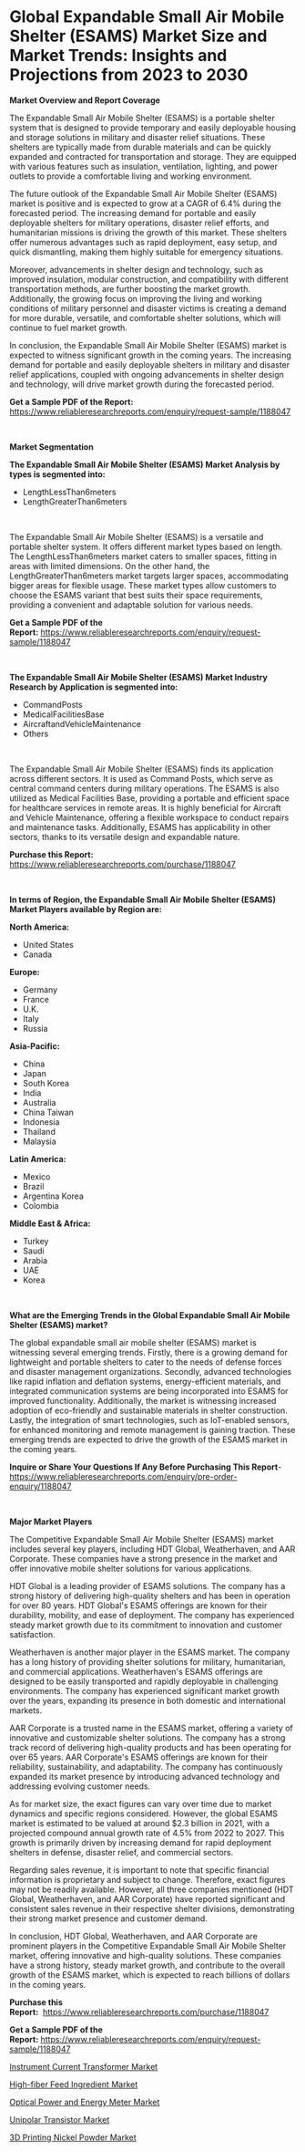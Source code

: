 <p><h1>Global Expandable Small Air Mobile Shelter (ESAMS) Market Size and Market Trends: Insights and Projections from 2023 to 2030</h1></p><p><strong>Market Overview and Report Coverage</strong></p>
<p><p>The Expandable Small Air Mobile Shelter (ESAMS) is a portable shelter system that is designed to provide temporary and easily deployable housing and storage solutions in military and disaster relief situations. These shelters are typically made from durable materials and can be quickly expanded and contracted for transportation and storage. They are equipped with various features such as insulation, ventilation, lighting, and power outlets to provide a comfortable living and working environment.</p><p>The future outlook of the Expandable Small Air Mobile Shelter (ESAMS) market is positive and is expected to grow at a CAGR of 6.4% during the forecasted period. The increasing demand for portable and easily deployable shelters for military operations, disaster relief efforts, and humanitarian missions is driving the growth of this market. These shelters offer numerous advantages such as rapid deployment, easy setup, and quick dismantling, making them highly suitable for emergency situations.</p><p>Moreover, advancements in shelter design and technology, such as improved insulation, modular construction, and compatibility with different transportation methods, are further boosting the market growth. Additionally, the growing focus on improving the living and working conditions of military personnel and disaster victims is creating a demand for more durable, versatile, and comfortable shelter solutions, which will continue to fuel market growth.</p><p>In conclusion, the Expandable Small Air Mobile Shelter (ESAMS) market is expected to witness significant growth in the coming years. The increasing demand for portable and easily deployable shelters in military and disaster relief applications, coupled with ongoing advancements in shelter design and technology, will drive market growth during the forecasted period.</p></p>
<p><strong>Get a Sample PDF of the Report:</strong> <a href="https://www.reliableresearchreports.com/enquiry/request-sample/1188047">https://www.reliableresearchreports.com/enquiry/request-sample/1188047</a></p>
<p>&nbsp;</p>
<p><strong>Market Segmentation</strong></p>
<p><strong>The Expandable Small Air Mobile Shelter (ESAMS) Market Analysis by types is segmented into:</strong></p>
<p><ul><li>LengthLessThan6meters</li><li>LengthGreaterThan6meters</li></ul></p>
<p>&nbsp;</p>
<p><p>The Expandable Small Air Mobile Shelter (ESAMS) is a versatile and portable shelter system. It offers different market types based on length. The LengthLessThan6meters market caters to smaller spaces, fitting in areas with limited dimensions. On the other hand, the LengthGreaterThan6meters market targets larger spaces, accommodating bigger areas for flexible usage. These market types allow customers to choose the ESAMS variant that best suits their space requirements, providing a convenient and adaptable solution for various needs.</p></p>
<p><strong>Get a Sample PDF of the Report:</strong>&nbsp;<a href="https://www.reliableresearchreports.com/enquiry/request-sample/1188047">https://www.reliableresearchreports.com/enquiry/request-sample/1188047</a></p>
<p>&nbsp;</p>
<p><strong>The Expandable Small Air Mobile Shelter (ESAMS) Market Industry Research by Application is segmented into:</strong></p>
<p><ul><li>CommandPosts</li><li>MedicalFacilitiesBase</li><li>AircraftandVehicleMaintenance</li><li>Others</li></ul></p>
<p>&nbsp;</p>
<p><p>The Expandable Small Air Mobile Shelter (ESAMS) finds its application across different sectors. It is used as Command Posts, which serve as central command centers during military operations. The ESAMS is also utilized as Medical Facilities Base, providing a portable and efficient space for healthcare services in remote areas. It is highly beneficial for Aircraft and Vehicle Maintenance, offering a flexible workspace to conduct repairs and maintenance tasks. Additionally, ESAMS has applicability in other sectors, thanks to its versatile design and expandable nature.</p></p>
<p><strong>Purchase this Report:</strong>&nbsp; <a href="https://www.reliableresearchreports.com/purchase/1188047">https://www.reliableresearchreports.com/purchase/1188047</a></p>
<p>&nbsp;</p>
<p><strong>In terms of Region, the Expandable Small Air Mobile Shelter (ESAMS) Market Players available by Region are:</strong></p>
<p>
    <p> <strong> North America: </strong>
        <ul>
            <li>United States</li>
            <li>Canada</li>
        </ul>
        </p> 
    <p> <strong> Europe: </strong>
        <ul>
            <li>Germany</li>
            <li>France</li>
            <li>U.K.</li>
            <li>Italy</li>
            <li>Russia</li>
        </ul>
        </p> 
    <p> <strong> Asia-Pacific: </strong>
        <ul>
            <li>China</li>
            <li>Japan</li>
            <li>South Korea</li>
            <li>India</li>
            <li>Australia</li>
            <li>China Taiwan</li>
            <li>Indonesia</li>
            <li>Thailand</li>
            <li>Malaysia</li>
        </ul>
        </p> 
    <p> <strong> Latin America: </strong>
        <ul>
            <li>Mexico</li>
            <li>Brazil</li>
            <li>Argentina Korea</li>
            <li>Colombia</li>
        </ul>
        </p> 
    <p> <strong> Middle East & Africa: </strong>
        <ul>
            <li>Turkey</li>
            <li>Saudi</li>
            <li>Arabia</li>
            <li>UAE</li>
            <li>Korea</li>
        </ul>
    </p>
    </p>
<p>&nbsp;</p>
<p><strong>What are the Emerging Trends in the Global Expandable Small Air Mobile Shelter (ESAMS) market?</strong></p>
<p><p>The global expandable small air mobile shelter (ESAMS) market is witnessing several emerging trends. Firstly, there is a growing demand for lightweight and portable shelters to cater to the needs of defense forces and disaster management organizations. Secondly, advanced technologies like rapid inflation and deflation systems, energy-efficient materials, and integrated communication systems are being incorporated into ESAMS for improved functionality. Additionally, the market is witnessing increased adoption of eco-friendly and sustainable materials in shelter construction. Lastly, the integration of smart technologies, such as IoT-enabled sensors, for enhanced monitoring and remote management is gaining traction. These emerging trends are expected to drive the growth of the ESAMS market in the coming years.</p></p>
<p><strong>Inquire or Share Your Questions If Any Before Purchasing This Report</strong>- <a href="https://www.reliableresearchreports.com/enquiry/pre-order-enquiry/1188047">https://www.reliableresearchreports.com/enquiry/pre-order-enquiry/1188047</a></p>
<p>&nbsp;</p>
<p><strong>Major Market Players</strong></p>
<p><p>The Competitive Expandable Small Air Mobile Shelter (ESAMS) market includes several key players, including HDT Global, Weatherhaven, and AAR Corporate. These companies have a strong presence in the market and offer innovative mobile shelter solutions for various applications.</p><p>HDT Global is a leading provider of ESAMS solutions. The company has a strong history of delivering high-quality shelters and has been in operation for over 80 years. HDT Global's ESAMS offerings are known for their durability, mobility, and ease of deployment. The company has experienced steady market growth due to its commitment to innovation and customer satisfaction.</p><p>Weatherhaven is another major player in the ESAMS market. The company has a long history of providing shelter solutions for military, humanitarian, and commercial applications. Weatherhaven's ESAMS offerings are designed to be easily transported and rapidly deployable in challenging environments. The company has experienced significant market growth over the years, expanding its presence in both domestic and international markets.</p><p>AAR Corporate is a trusted name in the ESAMS market, offering a variety of innovative and customizable shelter solutions. The company has a strong track record of delivering high-quality products and has been operating for over 65 years. AAR Corporate's ESAMS offerings are known for their reliability, sustainability, and adaptability. The company has continuously expanded its market presence by introducing advanced technology and addressing evolving customer needs.</p><p>As for market size, the exact figures can vary over time due to market dynamics and specific regions considered. However, the global ESAMS market is estimated to be valued at around $2.3 billion in 2021, with a projected compound annual growth rate of 4.5% from 2022 to 2027. This growth is primarily driven by increasing demand for rapid deployment shelters in defense, disaster relief, and commercial sectors.</p><p>Regarding sales revenue, it is important to note that specific financial information is proprietary and subject to change. Therefore, exact figures may not be readily available. However, all three companies mentioned (HDT Global, Weatherhaven, and AAR Corporate) have reported significant and consistent sales revenue in their respective shelter divisions, demonstrating their strong market presence and customer demand.</p><p>In conclusion, HDT Global, Weatherhaven, and AAR Corporate are prominent players in the Competitive Expandable Small Air Mobile Shelter market, offering innovative and high-quality solutions. These companies have a strong history, steady market growth, and contribute to the overall growth of the ESAMS market, which is expected to reach billions of dollars in the coming years.</p></p>
<p><strong>Purchase this Report:</strong>&nbsp;&nbsp;<a href="https://www.reliableresearchreports.com/purchase/1188047">https://www.reliableresearchreports.com/purchase/1188047</a></p>
<p></p>
<p><strong>Get a Sample PDF of the Report:</strong>&nbsp;<a href="https://www.reliableresearchreports.com/enquiry/request-sample/1188047">https://www.reliableresearchreports.com/enquiry/request-sample/1188047</a></p>
<p><p><a href="https://www.linkedin.com/pulse/instrument-current-transformer-market-challenges-opportunities-ubxse/">Instrument Current Transformer Market</a></p><p><a href="https://medium.com/@read.code.store/analyzing-high-fiber-feed-ingredient-market-global-industry-perspective-and-forecast-2023-to-7db865b81814">High-fiber Feed Ingredient Market</a></p><p><a href="https://www.linkedin.com/pulse/optical-power-energy-meter-market-research-report-unlocks-up5ce/">Optical Power and Energy Meter Market</a></p><p><a href="https://www.linkedin.com/pulse/decoding-unipolar-transistor-market-deep-dive-latest-trends-segmentation-gk62e/">Unipolar Transistor Market</a></p><p><a href="https://medium.com/@there.mix.bring/3d-printing-nickel-powder-market-insight-market-trends-growth-forecasted-from-2023-to-2030-0bea6cbaf5eb">3D Printing Nickel Powder Market</a></p></p>